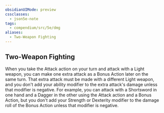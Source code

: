 ```yaml
---
obsidianUIMode: preview
cssclasses:
  - json5e-note
tags:
  - compendium/src/5e/dmg
aliases:
  - Two-Weapon Fighting
---
```

## Two-Weapon Fighting

When you take the Attack action on your turn and attack with a Light weapon, you can make one extra attack as a Bonus Action later on the same turn. That extra attack must be made with a different Light weapon, and you don't add your ability modifier to the extra attack's damage unless that modifier is negative. For example, you can attack with a Shortsword in one hand and a Dagger in the other using the Attack action and a Bonus Action, but you don't add your Strength or Dexterity modifier to the damage roll of the Bonus Action unless that modifier is negative.